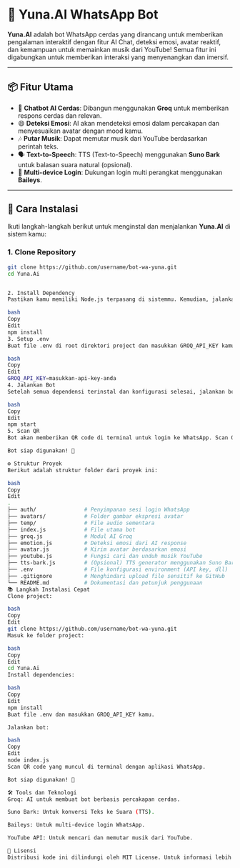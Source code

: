 # 🌟 Yuna.AI WhatsApp Bot

**Yuna.AI** adalah bot WhatsApp cerdas yang dirancang untuk memberikan pengalaman interaktif dengan fitur AI Chat, deteksi emosi, avatar reaktif, dan kemampuan untuk memainkan musik dari YouTube! Semua fitur ini digabungkan untuk memberikan interaksi yang menyenangkan dan imersif.

---

## 📦 Fitur Utama

- 🤖 **Chatbot AI Cerdas**: Dibangun menggunakan **Groq** untuk memberikan respons cerdas dan relevan.
- 😄 **Deteksi Emosi**: AI akan mendeteksi emosi dalam percakapan dan menyesuaikan avatar dengan mood kamu.
- 🎶 **Putar Musik**: Dapat memutar musik dari YouTube berdasarkan perintah teks.
- 🗣 **Text-to-Speech**: TTS (Text-to-Speech) menggunakan **Suno Bark** untuk balasan suara natural (opsional).
- 📱 **Multi-device Login**: Dukungan login multi perangkat menggunakan **Baileys**.
  
---

## 🚀 Cara Instalasi

Ikuti langkah-langkah berikut untuk menginstal dan menjalankan **Yuna.AI** di sistem kamu:

### 1. Clone Repository

```bash
git clone https://github.com/username/bot-wa-yuna.git
cd Yuna.Ai


2. Install Dependency
Pastikan kamu memiliki Node.js terpasang di sistemmu. Kemudian, jalankan perintah berikut untuk menginstal semua dependensi:

bash
Copy
Edit
npm install
3. Setup .env
Buat file .env di root direktori project dan masukkan GROQ_API_KEY kamu untuk autentikasi API.

bash
Copy
Edit
GROQ_API_KEY=masukkan-api-key-anda
4. Jalankan Bot
Setelah semua dependensi terinstal dan konfigurasi selesai, jalankan bot dengan perintah berikut:

bash
Copy
Edit
npm start
5. Scan QR
Bot akan memberikan QR code di terminal untuk login ke WhatsApp. Scan QR code tersebut menggunakan WhatsApp di smartphone kamu.

Bot siap digunakan! 🚀

⚙️ Struktur Proyek
Berikut adalah struktur folder dari proyek ini:

bash
Copy
Edit
.
├── auth/               # Penyimpanan sesi login WhatsApp
├── avatars/            # Folder gambar ekspresi avatar
├── temp/               # File audio sementara
├── index.js            # File utama bot
├── groq.js             # Modul AI Groq
├── emotion.js          # Deteksi emosi dari AI response
├── avatar.js           # Kirim avatar berdasarkan emosi
├── youtube.js          # Fungsi cari dan unduh musik YouTube
├── tts-bark.js         # (Opsional) TTS generator menggunakan Suno Bark
├── .env                # File konfigurasi environment (API key, dll)
├── .gitignore          # Menghindari upload file sensitif ke GitHub
└── README.md           # Dokumentasi dan petunjuk penggunaan
📚 Langkah Instalasi Cepat
Clone project:

bash
Copy
Edit
git clone https://github.com/username/bot-wa-yuna.git
Masuk ke folder project:

bash
Copy
Edit
cd Yuna.Ai
Install dependencies:

bash
Copy
Edit
npm install
Buat file .env dan masukkan GROQ_API_KEY kamu.

Jalankan bot:

bash
Copy
Edit
node index.js
Scan QR code yang muncul di terminal dengan aplikasi WhatsApp.

Bot siap digunakan! 🚀

🛠 Tools dan Teknologi
Groq: AI untuk membuat bot berbasis percakapan cerdas.

Suno Bark: Untuk konversi Teks ke Suara (TTS).

Baileys: Untuk multi-device login WhatsApp.

YouTube API: Untuk mencari dan memutar musik dari YouTube.

📜 Lisensi
Distribusi kode ini dilindungi oleh MIT License. Untuk informasi lebih lanjut, silakan baca LICENSE.
